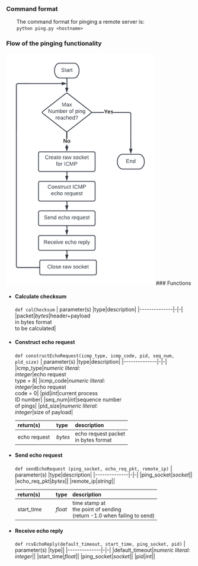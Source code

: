 ### Command format

&emsp;&emsp;The command format for pinging a remote server is:\
&emsp;&emsp;`python ping.py <hostname>`

### Flow of the pinging functionality

<img src="https://github.com/claudiatang/network_programming_python/blob/main/ping/img/ping_flow_chart.png"  width="400" height="auto">
### Functions

- #### Calculate checksum

  `def calChecksum`
  | parameter(s) |type|description|
  |--------------|-|-|
  |packet|_bytes_|header+payload<br>in bytes format<br>to be calculated|

- #### Construct echo request

  `def constructEchoRequest(icmp_type, icmp_code, pid, seq_num, pld_size)`
  | parameter(s) |type|description|
  |--------------|-|-|
  |icmp_type|_numeric literal:<br>integer_|echo request<br>type = 8|
  |icmp_code|_numeric literal:<br>integer_|echo request<br>code = 0|
  |pid|_int_|current process<br>ID number|
  |seq_num|_int_|sequence number<br>of pings|
  |pld_size|_numeric literal:<br>integer_|size of payload|
  
  |return(s)|type|description|
  |---|---|--|
  |echo request&nbsp;|_bytes_|echo request packet<br>in bytes format|
- #### Send echo request

  `def sendEchoRequest (ping_socket, echo_req_pkt, remote_ip)`
  | parameter(s) |type|description|
  |--------------|-|-|
  |ping_socket|_socket_||
  |echo_req_pkt|_bytes_||
  |remote_ip|_string_||

  |return(s)&emsp;&emsp;|type|description|
  |---|---|--|
  |start_time|_float_|time stamp at<br>the point of sending<br>(return -1.0 when failing to send)|

- #### Receive echo reply
  `def rcvEchoReply(default_timeout, start_time, ping_socket, pid)`
  | parameter(s) |type||
  |--------------|-|-|
  |default_timeout|_numeric literal:<br>integer_||
  |start_time|_float_||
  |ping_socket|_socket_||
  |pid|_int_||
